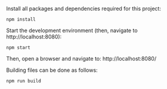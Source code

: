 Install all packages and dependencies required for this project:

    npm install
    
Start the development environment (then, navigate to http://localhost:8080):

    npm start
 
Then, open a browser and navigate to: http://localhost:8080/ 
    
Building files can be done as follows:

    npm run build